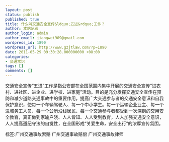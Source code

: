 ```yaml
---
layout: post
status: publish
published: true
title: 什么叫交通安全宣传&ldquo;五进&rdquo;工作？
author: 本站记者
author_login: admin
author_email: jiangwei909@gmail.com
wordpress_id: 1890
wordpress_url: http://www.gzjtlaw.com/?p=1890
date: 2011-05-29 09:30:28.000000000 +08:00
categories:
- 交通常识
tags: []
comments: []
---
```

交通安全宣传&ldquo;五进&rdquo;工作是指公安部在全国范围内集中开展的交通安全宣传&ldquo;进农村、进社区、进企业、进学校、进家庭&rdquo;活动。目的是充分发挥交通安全宣传在预防和减少道路交通事故中的重要作用，提高广大交通参与者的交通安全意识和自我保护意识，使每一个车辆驾驶人、每一个中小学生。每一个运输企业业主、每一个进城务工人员、每一个公历沿线居民、每一个交通参与者都受到一次深刻的交用安全教育，真正做到家喻户晓、人人皆知、人人受到教育，人人加强交通安全意识，人人提高遵纪守法的自觉性，在全国形成&ldquo;关爱生命，安全出行&rdquo;的浓厚宣传氛围。标签:广州交通事故索赔 广州交通事故赔偿 广州交通事故律师
